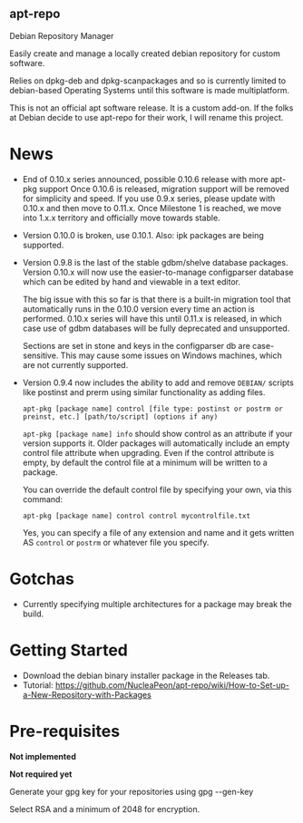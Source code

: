 apt-repo
--------

Debian Repository Manager

Easily create and manage a locally created debian repository for custom
software.

Relies on dpkg-deb and dpkg-scanpackages and so is currently limited to
debian-based Operating Systems until this software is made multiplatform.

This is not an official apt software release. It is a custom add-on. If
the folks at Debian decide to use apt-repo for their work, I will rename
this project.


News
====

* End of 0.10.x series announced, possible 0.10.6 release with more apt-pkg support
  Once 0.10.6 is released, migration support will be removed for simplicity and speed.
  If you use 0.9.x series, please update with 0.10.x and then move to 0.11.x.
  Once Milestone 1 is reached, we move into 1.x.x territory and officially move 
  towards stable.

* Version 0.10.0 is broken, use 0.10.1. Also: ipk packages are being supported.

* Version 0.9.8 is the last of the stable gdbm/shelve database packages.
  Version 0.10.x will now use the easier-to-manage configparser database
  which can be edited by hand and viewable in a text editor.

  The big issue with this so far is that there is a built-in migration
  tool that automatically runs in the 0.10.0 version every time an action
  is performed. 0.10.x series will have this until 0.11.x is released, in
  which case use of gdbm databases will be fully deprecated and unsupported.

  Sections are set in stone and keys in the configparser db are case-sensitive.
  This may cause some issues on Windows machines, which are not currently
  supported.

* Version 0.9.4 now includes the ability to add and remove `DEBIAN/` scripts
  like postinst and prerm using similar functionality as adding files.

  `apt-pkg [package name] control [file type: postinst or postrm or preinst, etc.] [path/to/script] (options if any)`

   `apt-pkg [package name] info` should show control as an attribute if your version supports it. Older packages
   will automatically include an empty control file attribute when upgrading. Even if the control attribute is
   empty, by default the control file at a minimum will be written to a package.

   You can override the default control file by specifying your own, via this command:

   `apt-pkg [package name] control control mycontrolfile.txt`

   Yes, you can specify a file of any extension and name and it gets written AS `control` or `postrm` or whatever file you specify.


Gotchas
=======

* Currently specifying multiple architectures for a package may break the build.

 
Getting Started
===============

* Download the debian binary installer package in the Releases tab.
* Tutorial: https://github.com/NucleaPeon/apt-repo/wiki/How-to-Set-up-a-New-Repository-with-Packages


Pre-requisites
==============

**Not implemented**

**Not required yet**

Generate your gpg key for your repositories using
    gpg --gen-key

Select RSA and a minimum of 2048 for encryption.

